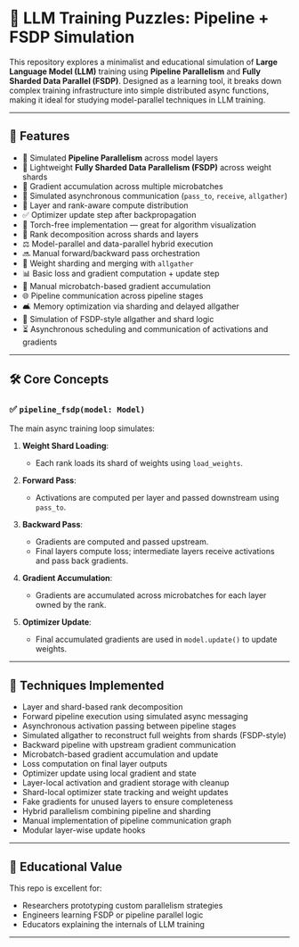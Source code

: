 # 🔧 LLM Training Puzzles: Pipeline + FSDP Simulation

This repository explores a minimalist and educational simulation of **Large Language Model (LLM)** training using **Pipeline Parallelism** and **Fully Sharded Data Parallel (FSDP)**. Designed as a learning tool, it breaks down complex training infrastructure into simple distributed async functions, making it ideal for studying model-parallel techniques in LLM training.

---

## 📆 Features

- 🚀 Simulated **Pipeline Parallelism** across model layers
- 🧹 Lightweight **Fully Sharded Data Parallelism (FSDP)** across weight shards
- 🔀 Gradient accumulation across multiple microbatches
- 📡 Simulated asynchronous communication (`pass_to`, `receive`, `allgather`)
- 🧠 Layer and rank-aware compute distribution
- ✅ Optimizer update step after backpropagation
- 🧪 Torch-free implementation — great for algorithm visualization
- 📆 Rank decomposition across shards and layers
- ⚖️ Model-parallel and data-parallel hybrid execution
- 🔜 Manual forward/backward pass orchestration
- 🔢 Weight sharding and merging with `allgather`
- 📊 Basic loss and gradient computation + update step
- 🔄 Manual microbatch-based gradient accumulation
- 🌐 Pipeline communication across pipeline stages
- 🛋️ Memory optimization via sharding and delayed allgather
- 💪 Simulation of FSDP-style allgather and shard logic
- ⏳ Asynchronous scheduling and communication of activations and gradients


---

## 🛠 Core Concepts

### ✅ `pipeline_fsdp(model: Model)`

The main async training loop simulates:

1. **Weight Shard Loading**:

   - Each rank loads its shard of weights using `load_weights`.

2. **Forward Pass**:

   - Activations are computed per layer and passed downstream using `pass_to`.

3. **Backward Pass**:

   - Gradients are computed and passed upstream.
   - Final layers compute loss; intermediate layers receive activations and pass back gradients.

4. **Gradient Accumulation**:

   - Gradients are accumulated across microbatches for each layer owned by the rank.

5. **Optimizer Update**:

   - Final accumulated gradients are used in `model.update()` to update weights.

---

## 🤩 Techniques Implemented

- Layer and shard-based rank decomposition
- Forward pipeline execution using simulated async messaging
- Asynchronous activation passing between pipeline stages
- Simulated allgather to reconstruct full weights from shards (FSDP-style)
- Backward pipeline with upstream gradient communication
- Microbatch-based gradient accumulation and update
- Loss computation on final layer outputs
- Optimizer update using local gradient and state
- Layer-local activation and gradient storage with cleanup
- Shard-local optimizer state tracking and weight updates
- Fake gradients for unused layers to ensure completeness
- Hybrid parallelism combining pipeline and sharding
- Manual implementation of pipeline communication graph
- Modular layer-wise update hooks

---

## 📜 Educational Value

This repo is excellent for:

- Researchers prototyping custom parallelism strategies
- Engineers learning FSDP or pipeline parallel logic
- Educators explaining the internals of LLM training

---


